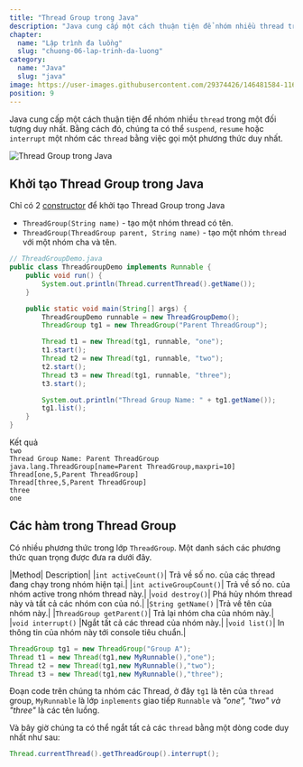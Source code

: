 ```yaml
---
title: "Thread Group trong Java"
description: "Java cung cấp một cách thuận tiện để nhóm nhiều thread trong một đối tượng duy nhất. Bằng cách đó, chúng ta có thể suspend, resume hoặc ` interrupt một nhóm các thread bằng việc gọi một phương thức duy nhất."
chapter:
  name: "Lập trình đa luồng"
  slug: "chuong-06-lap-trinh-da-luong"
category:
  name: "Java"
  slug: "java"
image: https://user-images.githubusercontent.com/29374426/146481584-116afdfd-3676-4c73-87d7-15bdd8b6b927.png
position: 9
---
```


Java cung cấp một cách thuận tiện để nhóm nhiều `thread` trong một đối tượng duy nhất. Bằng cách đó, chúng ta có thể `suspend`, `resume` hoặc `interrupt` một nhóm các `thread` bằng việc gọi một phương thức duy nhất.

![Thread Group trong Java](https://user-images.githubusercontent.com/29374426/146481584-116afdfd-3676-4c73-87d7-15bdd8b6b927.png)

## Khởi tạo Thread Group trong Java

Chỉ có 2 [constructor](/bai-viet/java/constructor-trong-java) để khởi tạo Thread Group trong Java

- `ThreadGroup(String name)` - tạo một nhóm thread có tên.
- `ThreadGroup(ThreadGroup parent, String name)` - tạo một nhóm `thread` với một nhóm cha và tên.

<content-example />

```java
// ThreadGroupDemo.java
public class ThreadGroupDemo implements Runnable {
    public void run() {
        System.out.println(Thread.currentThread().getName());
    }

    public static void main(String[] args) {
        ThreadGroupDemo runnable = new ThreadGroupDemo();
        ThreadGroup tg1 = new ThreadGroup("Parent ThreadGroup");

        Thread t1 = new Thread(tg1, runnable, "one");
        t1.start();
        Thread t2 = new Thread(tg1, runnable, "two");
        t2.start();
        Thread t3 = new Thread(tg1, runnable, "three");
        t3.start();

        System.out.println("Thread Group Name: " + tg1.getName());
        tg1.list();
    }
}
```

<div class="window">
  <div class="window-header">
    <div class="action-buttons"></div>
    <span class="title-popup">Kết quả</span>
  </div>
  <div class="window-body">
    <code>two</code><br/>
    <code>Thread Group Name: Parent ThreadGroup</code><br/>
    <code>java.lang.ThreadGroup[name=Parent ThreadGroup,maxpri=10]</code><br/>
        <code>Thread[one,5,Parent ThreadGroup]</code><br/>
        <code>Thread[three,5,Parent ThreadGroup]</code><br/>
    <code>three</code><br/>
    <code>one</code><br/>
  </div>
</div>

## Các hàm trong Thread Group

Có nhiều phương thức trong lớp `ThreadGroup`. Một danh sách các phương thức quan trọng được đưa ra dưới đây.

|Method| Description| |`int activeCount()`| Trả về số no. của các thread đang chạy trong nhóm hiện tại.| |`int activeGroupCount()`| Trả về số no. của nhóm active trong nhóm thread này.| |`void destroy()`| Phá hủy nhóm thread này và tất cả các nhóm con của nó.| |`String getName()` |Trả về tên của nhóm này.| |`ThreadGroup getParent()`| Trả lại nhóm cha của nhóm này.| |`void interrupt()` |Ngắt tất cả các thread của nhóm này.| |`void list()`| In thông tin của nhóm này tới console tiêu chuẩn.|

<content-example />

```java
ThreadGroup tg1 = new ThreadGroup("Group A");
Thread t1 = new Thread(tg1,new MyRunnable(),"one");
Thread t2 = new Thread(tg1,new MyRunnable(),"two");
Thread t3 = new Thread(tg1,new MyRunnable(),"three");
```

Đoạn code trên chúng ta nhóm các Thread, ở đây `tg1` là tên của `thread` group, `MyRunnable` là lớp `inplements` giao tiếp `Runnable` và _"one", "two" và "three"_ là các tên luồng.

Và bây giờ chúng ta có thể ngắt tất cả các `thread` bằng một dòng code duy nhất như sau:

```java
Thread.currentThread().getThreadGroup().interrupt();
```
